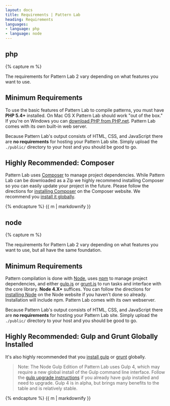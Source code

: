 ```yaml
---
layout: docs
title: Requirements | Pattern Lab
heading: Requirements
languages:
- language: php
- language: node
---
```


<!--- start php -->

<div class="tabs__panel" id="php">
<h2 class="language-title">php</h2>

{% capture m %}

The requirements for Pattern Lab 2 vary depending on what features you want to use.

## Minimum Requirements

To use the basic features of Pattern Lab to compile patterns, you must have **PHP 5.4+** installed. On Mac OS X Pattern Lab should work "out of the box." If you're on Windows you can [download PHP from PHP.net](http://windows.php.net/download/). Pattern Lab comes with its own built-in web server.

Because Pattern Lab's output consists of HTML, CSS, and JavaScript there are **no requirements** for hosting your Pattern Lab site. Simply upload the `./public/` directory to your host and you should be good to go.

## Highly Recommended: Composer

Pattern Lab uses [Composer](https://getcomposer.org/) to manage project dependencies. While Pattern Lab can be downloaded as a Zip we highly recommend installing Composer so you can easily update your project in the future. Please follow the directions for [installing Composer](https://getcomposer.org/doc/00-intro.md#installation-linux-unix-osx) on the Composer website. We recommend you [install it globally](https://getcomposer.org/doc/00-intro.md#globally).

{% endcapture %}
{{ m | markdownify }}

</div>

<!--- end php -->


<!--- start node-->

<div class="tabs__panel" id="node">
<h2 class="language-title">node</h2>

{% capture m %}


The requirements for Pattern Lab 2 vary depending on what features you want to use, but all have the same foundation.

## Minimum Requirements

 Pattern compilation is done with [Node](https://nodejs.org), uses [npm](https://www.npmjs.com/) to manage project dependencies, and either [gulp.js](http://gulpjs.com/) or [grunt.js](http://gruntjs.com/) to run tasks and interface with the core library. **Node 4.X+** suffices. You can follow the directions for [installing Node](https://nodejs.org/en/download/) on the Node website if you haven't done so already. Installation will include npm. Pattern Lab comes with its own webserver.

Because Pattern Lab's output consists of HTML, CSS, and JavaScript there are **no requirements** for hosting your Pattern Lab site. Simply upload the `./public/` directory to your host and you should be good to go.


## Highly Recommended: Gulp and Grunt Globally Installed

It's also highly recommended that you [install gulp](https://github.com/gulpjs/gulp/blob/4.0/docs/getting-started.md) or [grunt](http://gruntjs.com/getting-started) globally.

> Note: The Node Gulp Edition of Pattern Lab uses Gulp 4, which may require a new global install of the Gulp command line interface. Follow the [gulp upgrade instructions](https://github.com/pattern-lab/edition-node-gulp/wiki/Updating-to-Gulp-4) if you already have gulp installed and need to upgrade. Gulp 4 is in alpha, but brings many benefits to the table and is relatively stable.

{% endcapture %}
{{ m | markdownify }}

</div>
<!--- end node -->
